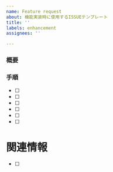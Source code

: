 ```yaml
---
name: Feature request
about: 機能実装時に使用するISSUEテンプレート
title: ''
labels: enhancement
assignees: ''

---
```


### 概要


### 手順
- [ ] 
- [ ] 
- [ ] 
- [ ] 
- [ ] 
- [ ] 

# 関連情報
- [ ]
